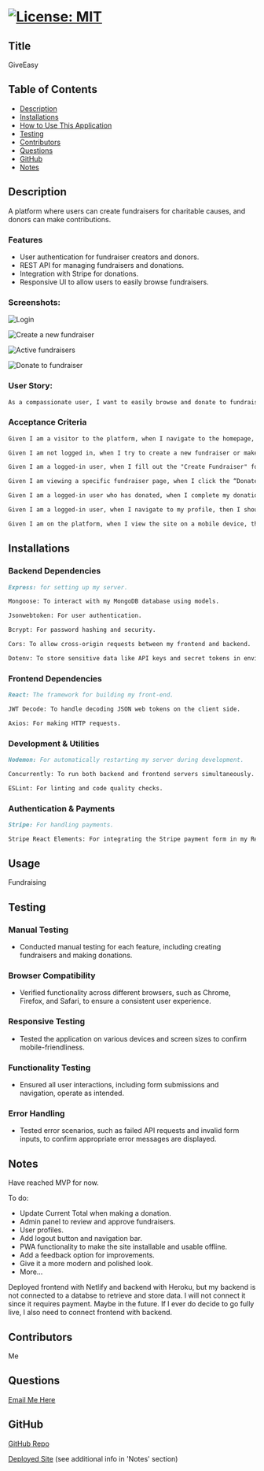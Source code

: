 # [![License: MIT](https://img.shields.io/badge/License-MIT-yellow.svg)](https://opensource.org/licenses/MIT)

## Title
GiveEasy

## Table of Contents
- [Description](#description)
- [Installations](#installations)
- [How to Use This Application](#usage)
- [Testing](#testing)
- [Contributors](#contributors)
- [Questions](#questions)
- [GitHub](#github)
- [Notes](#notes)

## Description

A platform where users can create fundraisers for charitable causes, and donors can make contributions.

### Features

- User authentication for fundraiser creators and donors.
- REST API for managing fundraisers and donations.
- Integration with Stripe for donations.
- Responsive UI to allow users to easily browse fundraisers.

### Screenshots: 

![Login](/frontend/public/images/home1.png)

![Create a new fundraiser](/frontend/public/images/home2.png)

![Active fundraisers](/frontend/public/images/home4.png)

![Donate to fundraiser](/frontend/public/images/home3.png)

### User Story: 

```md
As a compassionate user, I want to easily browse and donate to fundraisers of my choice, so that I can support causes I care about and help them reach their fundraising goals.
```

### Acceptance Criteria

```md
Given I am a visitor to the platform, when I navigate to the homepage, then I should see a list of active fundraisers, each showing a title, description, current total, and donation goal.

Given I am not logged in, when I try to create a new fundraiser or make a donation, then I should be prompted to log in or create an account.

Given I am a logged-in user, when I fill out the "Create Fundraiser" form with a title, description, goal amount, and optional image, then I should see my new fundraiser appear on the homepage.

Given I am viewing a specific fundraiser page, when I click the “Donate” button and enter an amount, then I should be directed to Stripe to complete the donation securely.

Given I am a logged-in user who has donated, when I complete my donation, then I should see my donation reflected in the fundraiser's total, and my donation history should appear in my profile.

Given I am a logged-in user, when I navigate to my profile, then I should see a list of fundraisers I have created and donations I have made.

Given I am on the platform, when I view the site on a mobile device, then I should see a responsive and mobile-friendly layout that is easy to navigate.
```

## Installations

### Backend Dependencies
```md
Express: for setting up my server.

Mongoose: To interact with my MongoDB database using models.

Jsonwebtoken: For user authentication.

Bcrypt: For password hashing and security.

Cors: To allow cross-origin requests between my frontend and backend.

Dotenv: To store sensitive data like API keys and secret tokens in environment variables.
```

### Frontend Dependencies
```md
React: The framework for building my front-end.

JWT Decode: To handle decoding JSON web tokens on the client side.

Axios: For making HTTP requests.
```

### Development & Utilities
```md
Nodemon: For automatically restarting my server during development.

Concurrently: To run both backend and frontend servers simultaneously.

ESLint: For linting and code quality checks.
```

### Authentication & Payments
```md
Stripe: For handling payments.

Stripe React Elements: For integrating the Stripe payment form in my React frontend.
```

## Usage
Fundraising

## Testing

### Manual Testing
- Conducted manual testing for each feature, including creating fundraisers and making donations.

### Browser Compatibility
- Verified functionality across different browsers, such as Chrome, Firefox, and Safari, to ensure a consistent user experience.

### Responsive Testing
- Tested the application on various devices and screen sizes to confirm mobile-friendliness.

### Functionality Testing
- Ensured all user interactions, including form submissions and navigation, operate as intended.

### Error Handling
- Tested error scenarios, such as failed API requests and invalid form inputs, to confirm appropriate error messages are displayed.

## Notes

Have reached MVP for now. 

To do: 
- Update Current Total when making a donation.
- Admin panel to review and approve fundraisers.
- User profiles.
- Add logout button and navigation bar.
- PWA functionality to make the site installable and usable offline.
- Add a feedback option for improvements. 
- Give it a more modern and polished look. 
- More...

Deployed frontend with Netlify and backend with Heroku, but my backend is not connected to a databse to retrieve and store data. I will not connect it since it requires payment. Maybe in the future. If I ever do decide to go fully live, I also need to connect frontend with backend. 

## Contributors
Me

## Questions
[Email Me Here](touya1313@hotmail.com)

## GitHub
[GitHub Repo](https://github.com/Gera1313/GiveEasy)

[Deployed Site](https://giveeasy.netlify.app/) (see additional info in 'Notes' section)